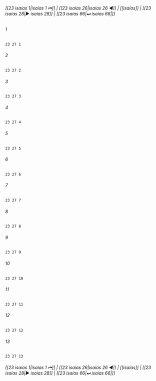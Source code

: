 
###### [[23 isaías 1|isaías 1 ⏮]] | [[23 isaías 26|isaías 26 ◀]] | [[isaías]] | [[23 isaías 28|▶ isaías 28]] | [[23 isaías 66|⏭ isaías 66|]]

###### 1
``` verse
23 27 1 
```
###### 2
``` verse
23 27 2 
```
###### 3
``` verse
23 27 3 
```
###### 4
``` verse
23 27 4 
```
###### 5
``` verse
23 27 5 
```
###### 6
``` verse
23 27 6 
```
###### 7
``` verse
23 27 7 
```
###### 8
``` verse
23 27 8 
```
###### 9
``` verse
23 27 9 
```
###### 10
``` verse
23 27 10 
```
###### 11
``` verse
23 27 11 
```
###### 12
``` verse
23 27 12 
```
###### 13
``` verse
23 27 13 
```

###### [[23 isaías 1|isaías 1 ⏮]] | [[23 isaías 26|isaías 26 ◀]] | [[isaías]] | [[23 isaías 28|▶ isaías 28]] | [[23 isaías 66|⏭ isaías 66|]]

